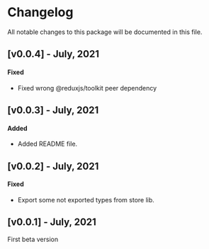 # Changelog

All notable changes to this package will be documented in this file.

## [v0.0.4] - July, 2021

#### Fixed

- Fixed wrong @reduxjs/toolkit peer dependency

## [v0.0.3] - July, 2021

#### Added

- Added README file.

## [v0.0.2] - July, 2021

#### Fixed

- Export some not exported types from store lib.

## [v0.0.1] - July, 2021

First beta version

